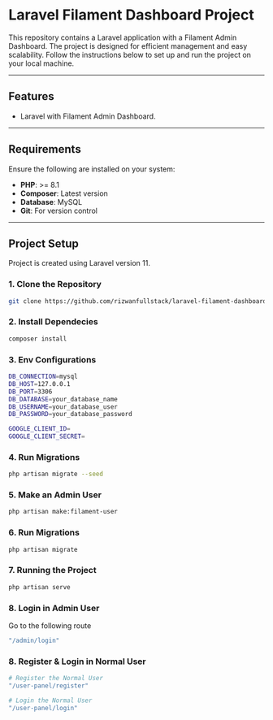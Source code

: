 # Laravel Filament Dashboard Project

This repository contains a Laravel application with a Filament Admin Dashboard. The project is designed for efficient management and easy scalability. Follow the instructions below to set up and run the project on your local machine.

---

## **Features**
- Laravel with Filament Admin Dashboard.

---

## **Requirements**
Ensure the following are installed on your system:
- **PHP**: >= 8.1
- **Composer**: Latest version
- **Database**: MySQL
- **Git**: For version control

---

## **Project Setup**
Project is created using Laravel version 11.
### 1. Clone the Repository
```bash
git clone https://github.com/rizwanfullstack/laravel-filament-dashboard
```
### 2. Install Dependecies
```bash
composer install
```

### 3. Env Configurations
```bash
DB_CONNECTION=mysql
DB_HOST=127.0.0.1
DB_PORT=3306
DB_DATABASE=your_database_name
DB_USERNAME=your_database_user
DB_PASSWORD=your_database_password

GOOGLE_CLIENT_ID=
GOOGLE_CLIENT_SECRET=
```

### 4. Run Migrations
```bash
php artisan migrate --seed
```


### 5. Make an Admin User
```bash
php artisan make:filament-user
```

### 6. Run Migrations
```bash
php artisan migrate
```


### 7. Running the Project
```bash
php artisan serve
```

### 8. Login in Admin User
Go to the following route
```bash
"/admin/login"
```
### 8. Register & Login in Normal User
```bash
# Register the Normal User
"/user-panel/register"

# Login the Normal User
"/user-panel/login"
```